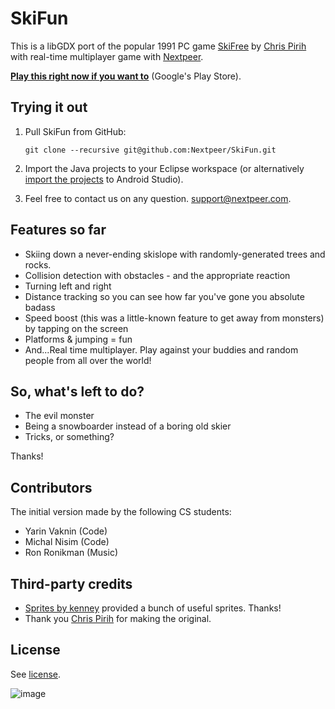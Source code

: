 # SkiFun

This is a libGDX port of the popular 1991 PC game [SkiFree](http://en.wikipedia.org/wiki/Skifree) by [Chris Pirih](http://ski.ihoc.net/) with real-time multiplayer game with [Nextpeer](https://www.nextpeer.com/).

[**Play this right now if you want to**](https://play.google.com/store/apps/details?id=com.nextpeer.demos.skifun) (Google's Play Store).

## Trying it out

1. Pull SkiFun from GitHub:

	`git clone --recursive git@github.com:Nextpeer/SkiFun.git`
2. Import the Java projects to your Eclipse workspace (or alternatively [import the projects](https://developer.android.com/sdk/installing/migrate.html) to Android Studio).
3. Feel free to contact us on any question. [support@nextpeer.com](mailto:support@nextpeer.com).

## Features so far

* Skiing down a never-ending skislope with randomly-generated trees and rocks.
* Collision detection with obstacles - and the appropriate reaction
* Turning left and right
* Distance tracking so you can see how far you've gone you absolute badass
* Speed boost (this was a little-known feature to get away from monsters) by tapping on the screen
* Platforms & jumping = fun
* And...Real time multiplayer. Play against your buddies and random people from all over the world!

## So, what's left to do?

* The evil monster
* Being a snowboarder instead of a boring old skier
* Tricks, or something?

Thanks!

## Contributors

The initial version made by the following CS students:

* Yarin Vaknin (Code)
* Michal Nisim (Code)
* Ron Ronikman (Music)

## Third-party credits

* [Sprites by kenney](http://opengameart.org/users/kenney) provided a bunch of useful sprites. Thanks!
* Thank you [Chris Pirih](http://ski.ihoc.net/) for making the original.

## License

See [license](blob/master/LICENSE).

![image](http://i.imgur.com/HnuKytM.gif)
